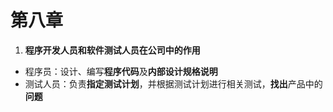 # 第八章

1. **程序开发人员和软件测试人员在公司中的作用**

- 程序员：设计、编写**程序代码**及**内部设计规格说明**
- 测试人员：负责**指定测试计划**，并根据测试计划进行相关测试，**找出**产品中的**问题**
